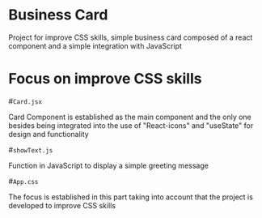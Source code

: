 # Business Card
Project for improve CSS skills, simple business card composed of a react component and a simple integration with JavaScript

# Focus on improve CSS skills

#`Card.jsx`

Card Component is established as the main component and the only one besides being integrated into the use of "React-icons" and "useState" for design and functionality

#`showText.js`

Function in JavaScript to display a simple greeting message

#`App.css`

The focus is established in this part taking into account that the project is developed to improve CSS skills
